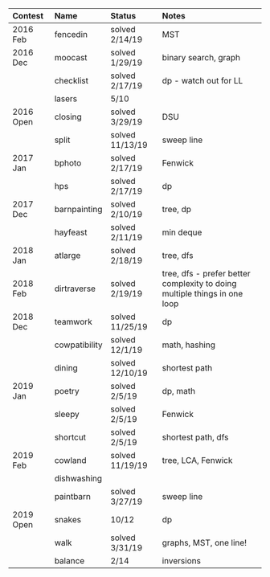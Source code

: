| Contest   | Name          | Status          | Notes                                                                     |
| :-------- | :-----------  | :-------------  | :------------------------------------------------------------------------ |
| 2016 Feb  | fencedin      | solved 2/14/19  | MST                                                                       |
| 2016 Dec  | moocast       | solved 1/29/19  | binary search, graph                                                      |
|           | checklist     | solved 2/17/19  | dp - watch out for LL                                                     |
|           | lasers        | 5/10            |                                                                           |
| 2016 Open | closing       | solved 3/29/19  | DSU                                                                       |
|           | split         | solved 11/13/19 | sweep line                                                                |
| 2017 Jan  | bphoto        | solved 2/17/19  | Fenwick                                                                   |
|           | hps           | solved 2/17/19  | dp                                                                        |
| 2017 Dec  | barnpainting  | solved 2/10/19  | tree, dp                                                                  |
|           | hayfeast      | solved 2/11/19  | min deque                                                                 |
| 2018 Jan  | atlarge       | solved 2/18/19  | tree, dfs                                                                 |
| 2018 Feb  | dirtraverse   | solved 2/19/19  | tree, dfs - prefer better complexity to doing multiple things in one loop |
| 2018 Dec  | teamwork      | solved 11/25/19 | dp                                                                        |
|           | cowpatibility | solved 12/1/19  | math, hashing                                                             |
|           | dining        | solved 12/10/19 | shortest path                                                             |
| 2019 Jan  | poetry        | solved 2/5/19   | dp, math                                                                  |
|           | sleepy        | solved 2/5/19   | Fenwick                                                                   |
|           | shortcut      | solved 2/5/19   | shortest path, dfs                                                        |
| 2019 Feb  | cowland       | solved 11/19/19 | tree, LCA, Fenwick                                                        |
|           | dishwashing   |                 |                                                                           |
|           | paintbarn     | solved 3/27/19  | sweep line                                                                |
| 2019 Open | snakes        | 10/12           | dp                                                                        |
|           | walk          | solved 3/31/19  | graphs, MST, one line!                                                    |
|           | balance       | 2/14            | inversions                                                                |
